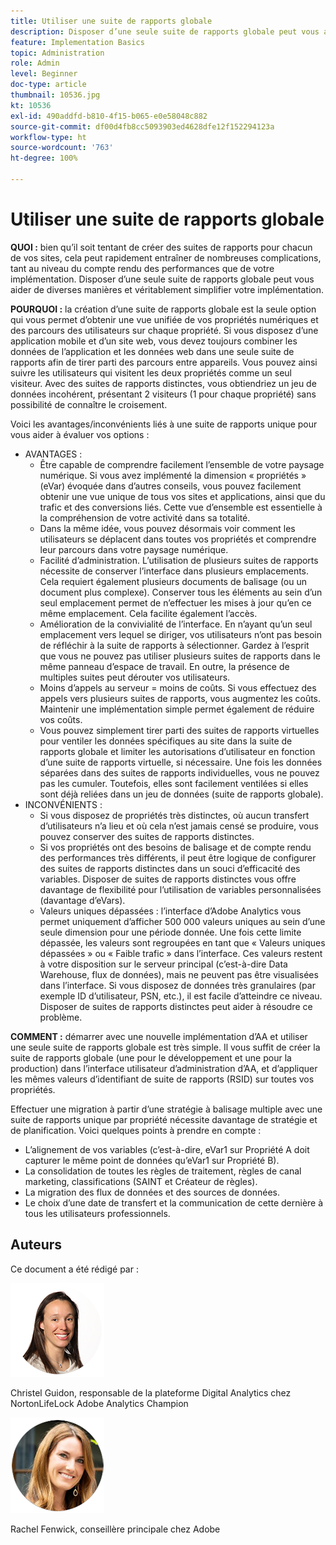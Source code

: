 ```yaml
---
title: Utiliser une suite de rapports globale
description: Disposer d’une seule suite de rapports globale peut vous aider de diverses manières et véritablement simplifier votre implémentation.
feature: Implementation Basics
topic: Administration
role: Admin
level: Beginner
doc-type: article
thumbnail: 10536.jpg
kt: 10536
exl-id: 490addfd-b810-4f15-b065-e0e58048c882
source-git-commit: df00d4fb8cc5093903ed4628dfe12f152294123a
workflow-type: ht
source-wordcount: '763'
ht-degree: 100%

---
```


# Utiliser une suite de rapports globale

**QUOI :** bien qu’il soit tentant de créer des suites de rapports pour chacun de vos sites, cela peut rapidement entraîner de nombreuses complications, tant au niveau du compte rendu des performances que de votre implémentation. Disposer d’une seule suite de rapports globale peut vous aider de diverses manières et véritablement simplifier votre implémentation.

**POURQUOI :** la création d’une suite de rapports globale est la seule option qui vous permet d’obtenir une vue unifiée de vos propriétés numériques et des parcours des utilisateurs sur chaque propriété. Si vous disposez d’une application mobile et d’un site web, vous devez toujours combiner les données de l’application et les données web dans une seule suite de rapports afin de tirer parti des parcours entre appareils. Vous pouvez ainsi suivre les utilisateurs qui visitent les deux propriétés comme un seul visiteur. Avec des suites de rapports distinctes, vous obtiendriez un jeu de données incohérent, présentant 2 visiteurs (1 pour chaque propriété) sans possibilité de connaître le croisement.

Voici les avantages/inconvénients liés à une suite de rapports unique pour vous aider à évaluer vos options :

* AVANTAGES :
   * Être capable de comprendre facilement l’ensemble de votre paysage numérique. Si vous avez implémenté la dimension « propriétés » (eVar) évoquée dans d’autres conseils, vous pouvez facilement obtenir une vue unique de tous vos sites et applications, ainsi que du trafic et des conversions liés. Cette vue d’ensemble est essentielle à la compréhension de votre activité dans sa totalité.
   * Dans la même idée, vous pouvez désormais voir comment les utilisateurs se déplacent dans toutes vos propriétés et comprendre leur parcours dans votre paysage numérique.
   * Facilité d’administration. L’utilisation de plusieurs suites de rapports nécessite de conserver l’interface dans plusieurs emplacements. Cela requiert également plusieurs documents de balisage (ou un document plus complexe). Conserver tous les éléments au sein d’un seul emplacement permet de n’effectuer les mises à jour qu’en ce même emplacement. Cela facilite également l’accès.
   * Amélioration de la convivialité de l’interface. En n’ayant qu’un seul emplacement vers lequel se diriger, vos utilisateurs n’ont pas besoin de réfléchir à la suite de rapports à sélectionner. Gardez à l’esprit que vous ne pouvez pas utiliser plusieurs suites de rapports dans le même panneau d’espace de travail. En outre, la présence de multiples suites peut dérouter vos utilisateurs.
   * Moins d’appels au serveur = moins de coûts. Si vous effectuez des appels vers plusieurs suites de rapports, vous augmentez les coûts. Maintenir une implémentation simple permet également de réduire vos coûts.
   * Vous pouvez simplement tirer parti des suites de rapports virtuelles pour ventiler les données spécifiques au site dans la suite de rapports globale et limiter les autorisations d’utilisateur en fonction d’une suite de rapports virtuelle, si nécessaire. Une fois les données séparées dans des suites de rapports individuelles, vous ne pouvez pas les cumuler. Toutefois, elles sont facilement ventilées si elles sont déjà reliées dans un jeu de données (suite de rapports globale).
* INCONVÉNIENTS :
   * Si vous disposez de propriétés très distinctes, où aucun transfert d’utilisateurs n’a lieu et où cela n’est jamais censé se produire, vous pouvez conserver des suites de rapports distinctes.
   * Si vos propriétés ont des besoins de balisage et de compte rendu des performances très différents, il peut être logique de configurer des suites de rapports distinctes dans un souci d’efficacité des variables. Disposer de suites de rapports distinctes vous offre davantage de flexibilité pour l’utilisation de variables personnalisées (davantage d’eVars).
   * Valeurs uniques dépassées : l’interface d’Adobe Analytics vous permet uniquement d’afficher 500 000 valeurs uniques au sein d’une seule dimension pour une période donnée. Une fois cette limite dépassée, les valeurs sont regroupées en tant que « Valeurs uniques dépassées » ou « Faible trafic » dans l’interface. Ces valeurs restent à votre disposition sur le serveur principal (c’est-à-dire Data Warehouse, flux de données), mais ne peuvent pas être visualisées dans l’interface. Si vous disposez de données très granulaires (par exemple ID d’utilisateur, PSN, etc.), il est facile d’atteindre ce niveau. Disposer de suites de rapports distinctes peut aider à résoudre ce problème.

**COMMENT :** démarrer avec une nouvelle implémentation d’AA et utiliser une seule suite de rapports globale est très simple. Il vous suffit de créer la suite de rapports globale (une pour le développement et une pour la production) dans l’interface utilisateur d’administration d’AA, et d’appliquer les mêmes valeurs d’identifiant de suite de rapports (RSID) sur toutes vos propriétés.

Effectuer une migration à partir d’une stratégie à balisage multiple avec une suite de rapports unique par propriété nécessite davantage de stratégie et de planification. Voici quelques points à prendre en compte :

* L’alignement de vos variables (c’est-à-dire, eVar1 sur Propriété A doit capturer le même point de données qu’eVar1 sur Propriété B).
* La consolidation de toutes les règles de traitement, règles de canal marketing, classifications (SAINT et Créateur de règles).
* La migration des flux de données et des sources de données.
* Le choix d’une date de transfert et la communication de cette dernière à tous les utilisateurs professionnels.

## Auteurs

Ce document a été rédigé par :

![Christel Guidon](assets/Christel-Headshot-150.png)

Christel Guidon, responsable de la plateforme Digital Analytics chez NortonLifeLock
Adobe Analytics Champion

![Rachel Fenwick](assets/Rachel-Fenwick-150.png)

Rachel Fenwick, conseillère principale chez Adobe
